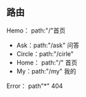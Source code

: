 ## 路由
Hemo：    path:"/"首页
- Ask：path:"/ask" 问答
- Circle：path:"/cirle" 
- Home： path:"/" 首页
- My：path:"/my" 我的

Error： path"*" 404


